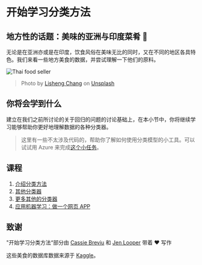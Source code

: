 # 开始学习分类方法
## 地方性的话题：美味的亚洲与印度菜肴 🍜

无论是在亚洲亦或是在印度，饮食风俗在美味无比的同时，又在不同的地区各具特色。我们来看一些地方美食的数据，并尝试理解一下他们的原料。

![Thai food seller](./images/thai-food.jpg)
> Photo by <a href="https://unsplash.com/@changlisheng?utm_source=unsplash&utm_medium=referral&utm_content=creditCopyText">Lisheng Chang</a> on <a href="https://unsplash.com/s/photos/asian-food?utm_source=unsplash&utm_medium=referral&utm_content=creditCopyText">Unsplash</a>

## 你将会学到什么

建立在我们之前所讨论的关于回归的问题的讨论基础上，在本小节中，你将继续学习能够帮助你更好地理解数据的各种分类器。

> 这里有一些不太涉及代码的，帮助你了解如何使用分类模型的小工具。可以试试用 Azure 来完成[这个小任务](https://docs.microsoft.com/learn/modules/create-classification-model-azure-machine-learning-designer/?WT.mc_id=academic-15963-cxa)。

## 课程

1. [介绍分类方法](1-Introduction/README.md)
2. [其他分类器](2-Classifiers-1/README.md)
3. [更多其他的分类器](3-Classifiers-2/README.md)
4. [应用机器学习：做一个网页 APP](4-Applied/README.md)

## 致谢

"开始学习分类方法“部分由 [Cassie Breviu](https://www.twitter.com/cassieview) 和 [Jen Looper](https://www.twitter.com/jenlooper) 带着 ♥️ 写作

这些美食的数据库数据来源于 [Kaggle](https://www.kaggle.com/hoandan/asian-and-indian-cuisines)。
